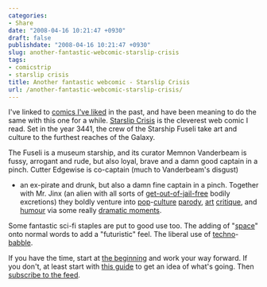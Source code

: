 ```yaml
---
categories:
- Share
date: "2008-04-16 10:21:47 +0930"
draft: false
publishdate: "2008-04-16 10:21:47 +0930"
slug: another-fantastic-webcomic-starslip-crisis
tags:
- comicstrip
- starslip crisis
title: Another fantastic webcomic - Starslip Crisis
url: /another-fantastic-webcomic-starslip-crisis/
---
```

I've linked to [comics I've
liked](//the.geekorium.com.au/tag/comicstrip/ "nunnone pages tagged comicstrips")
in the past, and have been meaning to do the same with this one for a
while. [Starslip
Crisis](http://starslip.chainsawsuit.com/2005/05/23/starslip-number-1/ "Starslip Crisis Webcomic")
is the cleverest web comic I read. Set in the year 3441, the crew of the
Starship Fuseli take art and culture to the furthest reaches of the
Galaxy.

The Fuseli is a museum starship, and its curator Memnon Vanderbeam is
fussy, arrogant and rude, but also loyal, brave and a damn good captain
in a pinch. Cutter Edgewise is co-captain (much to Vanderbeam's disgust)
- an ex-pirate and drunk, but also a damn fine captain in a pinch.
Together with Mr. Jinx (an alien with all sorts of
[get-out-of-jail-free](http://www.starslip.com/archive/20050831.shtml)
bodily excretions) they boldly venture into
[pop](http://www.starslip.com/archive/20070302.shtml)-[culture](http://www.starslip.com/archive/20051125.shtml)
[parody](http://www.starslip.com/archive/20060912.shtml),
[art](http://www.starslip.com/archive/20060807.shtml)
[critique](http://www.starslip.com/archive/20071224.shtml), and
[humour](http://www.starslip.com/archive/20050719.shtml) via some really
[dramatic moments](http://www.starslip.com/archive/20060623.shtml).

Some fantastic sci-fi staples are put to good use too. The adding of
"[space](http://www.starslip.com/archive/20050602.shtml)" onto normal
words to add a "futuristic" feel. The liberal use of
[techno](http://www.starslip.com/archive/20050525.shtml)-[babble](http://www.starslip.com/archive/20080220.shtml).

If you have the time, start at [the
beginning](http://www.starslip.com/archive/20050523.shtml) and work your
way forward. If you don't, at least start with [this
guide](http://www.starslip.com/newreader.shtml) to get an idea of what's
going. Then [subscribe to the feed](http://www.starslip.com/feed/).